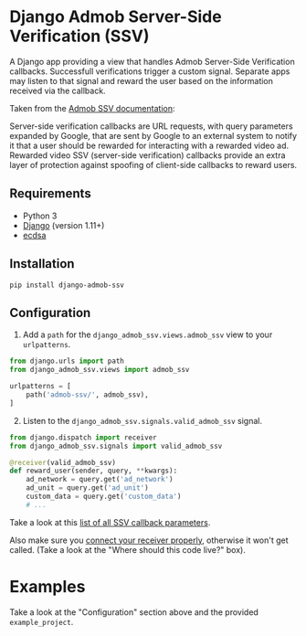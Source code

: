 # Django Admob Server-Side Verification (SSV)

A Django app providing a view that handles Admob Server-Side Verification callbacks. Successfull verifications trigger a custom signal. Separate apps may listen to that signal and reward the user based on the information received via the callback.

Taken from the [Admob SSV documentation](https://developers.google.com/admob/android/rewarded-video-ssv):

Server-side verification callbacks are URL requests, with query parameters expanded by Google, that are sent by Google to an external system to notify it that a user should be rewarded for interacting with a rewarded video ad. Rewarded video SSV (server-side verification) callbacks provide an extra layer of protection against spoofing of client-side callbacks to reward users.

## Requirements

- Python 3
- [Django](https://pypi.org/project/Django/) (version 1.11+)
- [ecdsa](https://pypi.org/project/ecdsa/)

## Installation

```pip install django-admob-ssv```

## Configuration

1. Add a ```path``` for the ```django_admob_ssv.views.admob_ssv``` view to your ```urlpatterns```.

```python
from django.urls import path
from django_admob_ssv.views import admob_ssv

urlpatterns = [
    path('admob-ssv/', admob_ssv),
]
```

2. Listen to the ```django_admob_ssv.signals.valid_admob_ssv``` signal.

```python
from django.dispatch import receiver
from django_admob_ssv.signals import valid_admob_ssv

@receiver(valid_admob_ssv)
def reward_user(sender, query, **kwargs):
    ad_network = query.get('ad_network')
    ad_unit = query.get('ad_unit')
    custom_data = query.get('custom_data')
    # ...
```

Take a look at this [list of all SSV callback parameters](https://developers.google.com/admob/android/rewarded-video-ssv).

Also make sure you [connect your receiver properly](https://docs.djangoproject.com/en/2.2/topics/signals/#connecting-receiver-functions), otherwise it won't get called. (Take a look at the "Where should this code live?" box).

# Examples

Take a look at the "Configuration" section above and the provided ```example_project```.